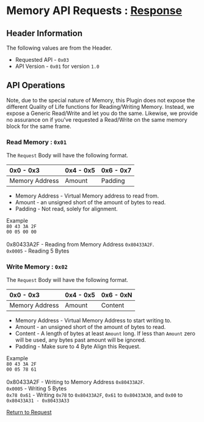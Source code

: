 # Memory API Requests : [Response](../response/memory_api_response.md)

## Header Information

The following values are from the Header.

- Requested API - `0x03`
- API Version - `0x01` for version `1.0`

## API Operations

Note, due to the special nature of Memory, this Plugin does not expose the different Quality of Life
functions for Reading/Writing Memory. Instead, we expose a Generic Read/Write and let you do the same.
Likewise, we provide no assurance on if you've requested a Read/Write on the same memory block for the same frame.

### Read Memory : `0x01`

The `Request` Body will have the following format.

| 0x0 - 0x3      | 0x4 - 0x5 | 0x6 - 0x7 |
|:---------------|:----------|:----------|
| Memory Address | Amount    | Padding   |

- Memory Address - Virtual Memory address to read from.
- Amount - an unsigned short of the amount of bytes to read.
- Padding - Not read, solely for alignment.

Example <br>
`80 43 3A 2F` <br>
`00 05 00 00` <br> </br>
0x80433A2F - Reading from Memory Address `0x80433A2F`. <br/>
`0x0005` - Reading 5 Bytes <br/>

### Write Memory : `0x02`

The `Request` Body will have the following format.

| 0x0 - 0x3      | 0x4 - 0x5 | 0x6 - 0xN |
|:---------------|:----------|:----------|
| Memory Address | Amount    | Content   |

- Memory Address - Virtual Memory Address to start writing to.
- Amount - an unsigned short of the amount of bytes to read.
- Content - A length of bytes at least `Amount` long. If less than `Amount`
zero will be used, any bytes past amount will be ignored.
- Padding - Make sure to 4 Byte Align this Request.

Example <br>
`80 43 3A 2F` <br>
`00 05 78 61` <br> </br>
0x80433A2F - Writing to Memory Address `0x80433A2F`. <br/>
`0x0005` - Writing 5 Bytes <br/>
`0x78 0x61` - Writing `0x78` to `0x80433A2F`, `0x61` to `0x80433A30`, and `0x00` to `0x80433A31 - 0x80433A33` 


[Return to Request](./socket_request.md)
